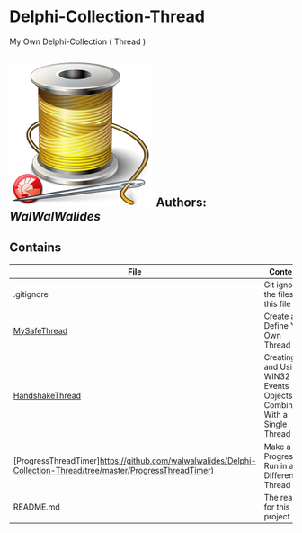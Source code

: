 # Delphi-Collection-Thread
My Own Delphi-Collection ( Thread ) 

![](Delphi-Collection-Thread.png)
**Authors:**  *WalWalWalides*
------

## Contains

| File | Contents | 
| --- | --- |
| .gitignore | Git ignores the files in this file |
|[MySafeThread](https://github.com/walwalwalides/Delphi-Collection-Thread/tree/master/MySafeThread)|Create and Define Your Own Thread| 
|[HandshakeThread](https://github.com/walwalwalides/Delphi-Collection-Thread/tree/master/HandshakeThread)|Creating and Using WIN32 Events Objects Combined With a Single Thread|
|[ProgressThreadTimer]https://github.com/walwalwalides/Delphi-Collection-Thread/tree/master/ProgressThreadTimer)|Make a Progressbar Run in a Different Thread|
| README.md | The readme for this project|
